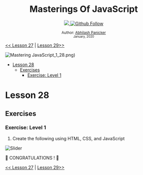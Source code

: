 <div align="center">
  <h1> Masterings Of JavaScript</h1>
  <a class="header-badge" target="_blank" href="https://www.linkedin.com/in/abhilash-panicker-68952b159/">
  <img src="https://img.shields.io/badge/style--5eba00.svg?label=LinkedIn&logo=linkedin&style=social">
  </a>
  <a class="header-badge" target="_blank" href="https://github.com/abpanic/">
  <img alt="Github Follow" src="https://img.shields.io/github/followers/abpanic?style=social">
  </a>

<sub>Author:
<a href="https://dbugr.vercel.app/" target="_blank">Abhilash Panicker</a><br>
<small> January, 2020</small>
</sub>

</div>

[<< Lesson 27](../27_Lesson_Mini_project_portfolio/27_Lesson_mini_project_portfolio.md) | [Lesson 29>>](../29_Lesson_Mini_project_animating_characters/29_Lesson_mini_project_animating_characters.md)

![Mastering JavaScript](../images/banners/MasteringJavscript.png)_1_28.png)

- [Lesson 28](#Lesson-28)
  - [Exercises](#exercises)
    - [Exercise: Level 1](#exercise-level-1)

# Lesson 28

## Exercises

### Exercise: Level 1

1. Create the following using HTML, CSS, and JavaScript

![Slider](./../images/projects/dom_mini_project_leaderboard_Lesson_8.1.gif)

🎉 CONGRATULATIONS ! 🎉

[<< Lesson 27](../27_Lesson_Mini_project_portfolio/27_Lesson_mini_project_portfolio.md) | [Lesson 29>>](../29_Lesson_Mini_project_animating_characters/29_Lesson_mini_project_animating_characters.md)